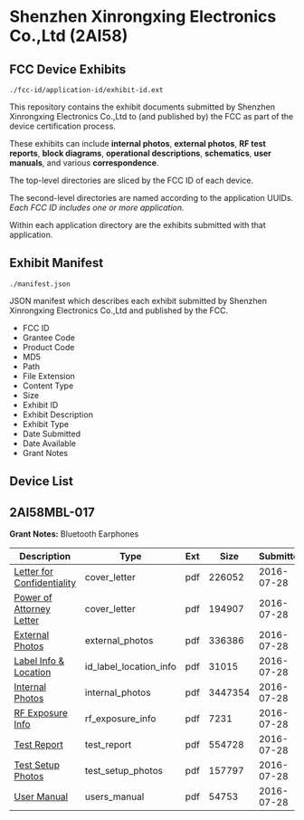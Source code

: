 # Shenzhen Xinrongxing Electronics Co.,Ltd (2AI58)
## FCC Device Exhibits

```
./fcc-id/application-id/exhibit-id.ext
```

This repository contains the exhibit documents submitted by Shenzhen Xinrongxing Electronics Co.,Ltd to (and published by) the FCC as part of the device certification process.

These exhibits can include **internal photos**, **external photos**, **RF test reports**, **block diagrams**, **operational descriptions**, **schematics**, **user manuals**, and various **correspondence**.

The top-level directories are sliced by the FCC ID of each device.

The second-level directories are named according to the application UUIDs. *Each FCC ID includes one or more application.*

Within each application directory are the exhibits submitted with that application. 

## Exhibit Manifest

```
./manifest.json
```

JSON manifest which describes each exhibit submitted by Shenzhen Xinrongxing Electronics Co.,Ltd and published by the FCC.

- FCC ID
- Grantee Code
- Product Code
- MD5
- Path
- File Extension
- Content Type
- Size
- Exhibit ID
- Exhibit Description
- Exhibit Type
- Date Submitted
- Date Available
- Grant Notes

## Device List
## 2AI58MBL-017
**Grant Notes:** Bluetooth Earphones

| Description | Type | Ext | Size | Submitted | Available |
| ----------- | ---- | --- | ---- | --------- | --------- |
| [Letter for Confidentiality](2AI58MBL-017/5e19181e9bb4258d8b0e6f1ee1d2eb4e/3079607.pdf) | cover_letter | pdf | 226052 | 2016-07-28 | 2016-07-28 |
| [Power of Attorney Letter](2AI58MBL-017/5e19181e9bb4258d8b0e6f1ee1d2eb4e/3079608.pdf) | cover_letter | pdf | 194907 | 2016-07-28 | 2016-07-28 |
| [External Photos](2AI58MBL-017/5e19181e9bb4258d8b0e6f1ee1d2eb4e/3079604.pdf) | external_photos | pdf | 336386 | 2016-07-28 | 2016-07-28 |
| [Label Info & Location](2AI58MBL-017/5e19181e9bb4258d8b0e6f1ee1d2eb4e/3079606.pdf) | id_label_location_info | pdf | 31015 | 2016-07-28 | 2016-07-28 |
| [Internal Photos](2AI58MBL-017/5e19181e9bb4258d8b0e6f1ee1d2eb4e/3079605.pdf) | internal_photos | pdf | 3447354 | 2016-07-28 | 2016-07-28 |
| [RF Exposure Info](2AI58MBL-017/5e19181e9bb4258d8b0e6f1ee1d2eb4e/3079609.pdf) | rf_exposure_info | pdf | 7231 | 2016-07-28 | 2016-07-28 |
| [Test Report](2AI58MBL-017/5e19181e9bb4258d8b0e6f1ee1d2eb4e/3079610.pdf) | test_report | pdf | 554728 | 2016-07-28 | 2016-07-28 |
| [Test Setup Photos](2AI58MBL-017/5e19181e9bb4258d8b0e6f1ee1d2eb4e/3079611.pdf) | test_setup_photos | pdf | 157797 | 2016-07-28 | 2016-07-28 |
| [User Manual](2AI58MBL-017/5e19181e9bb4258d8b0e6f1ee1d2eb4e/3079612.pdf) | users_manual | pdf | 54753 | 2016-07-28 | 2016-07-28 |
